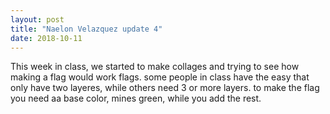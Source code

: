```yaml
---
layout: post
title: "Naelon Velazquez update 4"
date: 2018-10-11
---
```


This week in class, we started to make collages and trying to see how making a flag would work flags. some people in class have the easy that only have two layeres, while others need 3 or more layers. to make the flag you need aa base color, mines green, while you add the rest.
